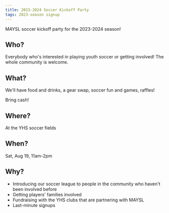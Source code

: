 ```yaml
---
title: 2023-2024 Soccer Kickoff Party
tags: 2023-season signup
---
```


MAYSL soccer kickoff party for the 2023-2024 season!

## Who?

Everybody who's interested in playing youth soccer or getting involved!
The whole community is welcome.

## What?

We'll have food and drinks, a gear swap, soccer fun and games, raffles!

Bring cash!

## Where?

At the YHS soccer fields

## When?

Sat, Aug 19, 11am-2pm

## Why?

- Introducing our soccer league to people in the community who haven't been involved before
- Getting players' families involved
- Fundraising with the YHS clubs that are partnering with MAYSL
- Last-minute signups
